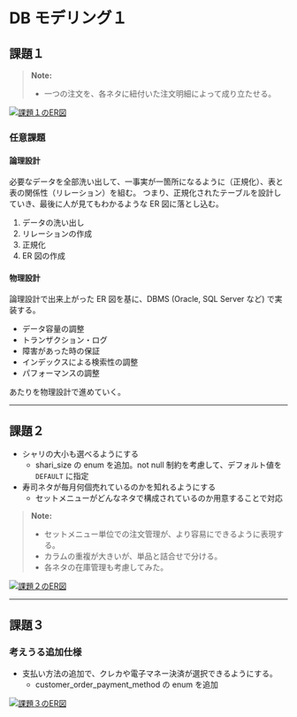 # DB モデリング１

## 課題１

> **Note:**
>
> - 一つの注文を、各ネタに紐付いた注文明細によって成り立たせる。

[![課題１のER図](https://mermaid.ink/img/pako:eNp9k09v0zAchr-K5XP6BXJDpIMw2kxtd4tUuY63WGrs4NgaUzuJthIMpAou5QIXEBIwpAk0EEhM2oexGthpXwG3TtqwMk7548evHv9eeQAxjwh0IREeRfsCJSEL2e3ddido1FtgOKzV-AAELc98uCDtI0yyyvogZADgGAmEJREAq0zyhIgujcDONgjh5Zv389O3vhfCBSjJQ7lmGErICpm_mFqGMkn2q1FpzBnpMpX0zN8Sv3z18_fHL79mJ_Pn3xf7jkJmHRfCw0K45tU7t_z7xhtzJhFlWUld0-YiqjjnZx_yl09K538fbmvzcD3O-wSxNWZTU8HNyDISrZLzH8d6dFG1LkWX8kPQ3m3f9Y11jLJrwE3eW__zzlQW0xWlJ1M9viipctqWeaAQk1QerrB89rnwtE6DG5J3NpOXXVugKNqubxRtmVRQXIEevctPv1mOmOoLCCOzhYu1nx5_0pPHevxVT06uzo-bQbPugEbQ8reDhu-Apn_Hb5mnFzQdcM9vBJ3g6vzp33UdUBlzJbsHKEM9ukgezfToLH_2Wo-mxeGhA02hCaKRuSjLGYRQxiQhIXTNa0T2kOrLJWxQlUbGsx5RyQV091A_Iw5ESvL2IcPQlUKREiquXEEd_QGioGZu)](https://mermaid.live/edit#pako:eNp9k09v0zAchr-K5XP6BXJDpIMw2kxtd4tUuY63WGrs4NgaUzuJthIMpAou5QIXEBIwpAk0EEhM2oexGthpXwG3TtqwMk7548evHv9eeQAxjwh0IREeRfsCJSEL2e3ddido1FtgOKzV-AAELc98uCDtI0yyyvogZADgGAmEJREAq0zyhIgujcDONgjh5Zv389O3vhfCBSjJQ7lmGErICpm_mFqGMkn2q1FpzBnpMpX0zN8Sv3z18_fHL79mJ_Pn3xf7jkJmHRfCw0K45tU7t_z7xhtzJhFlWUld0-YiqjjnZx_yl09K538fbmvzcD3O-wSxNWZTU8HNyDISrZLzH8d6dFG1LkWX8kPQ3m3f9Y11jLJrwE3eW__zzlQW0xWlJ1M9viipctqWeaAQk1QerrB89rnwtE6DG5J3NpOXXVugKNqubxRtmVRQXIEevctPv1mOmOoLCCOzhYu1nx5_0pPHevxVT06uzo-bQbPugEbQ8reDhu-Apn_Hb5mnFzQdcM9vBJ3g6vzp33UdUBlzJbsHKEM9ukgezfToLH_2Wo-mxeGhA02hCaKRuSjLGYRQxiQhIXTNa0T2kOrLJWxQlUbGsx5RyQV091A_Iw5ESvL2IcPQlUKREiquXEEd_QGioGZu)

### 任意課題

#### 論理設計

必要なデータを全部洗い出して、一事実が一箇所になるように（正規化）、表と表の関係性（リレーション）を組む。
つまり、正規化されたテーブルを設計していき、最後に人が見てもわかるような ER 図に落とし込む。

1. データの洗い出し
2. リレーションの作成
3. 正規化
4. ER 図の作成

#### 物理設計

論理設計で出来上がった ER 図を基に、DBMS (Oracle, SQL Server など) で実装する。

- データ容量の調整
- トランザクション・ログ
- 障害があった時の保証
- インデックスによる検索性の調整
- パフォーマンスの調整

あたりを物理設計で進めていく。

---

## 課題２

- シャリの大小も選べるようにする
  - shari_size の enum を追加。not null 制約を考慮して、デフォルト値を `DEFAULT` に指定
- 寿司ネタが毎月何個売れているのかを知れるようにする
  - セットメニューがどんなネタで構成されているのか用意することで対応

> **Note:**
>
> - セットメニュー単位での注文管理が、より容易にできるように表現する。
> - カラムの重複が大きいが、単品と詰合せで分ける。
> - 各ネタの在庫管理も考慮してみた。

[![課題２のER図](https://mermaid.ink/img/pako:eNq9lktP20AQx7-K5XPyBXKjJKERCUEk3CxFG3shq8a7qb0WpQlSnahq2oJAqqgqwaEPJF5SRIUqqoLKh1k5wImv0I1f8ZO2h_bmXf9m5j87s2N3RZkoUMyJUMsjsKoBVcISnl2u1auVwpLQ62WzpCtUl_J8kRM6bSBDXcLOevKy577M1koLc-VCtlQvVDgoE0wBwsnobLXyqJpChvzYVr14gGx1sV6qLnDrFvANA15DdtP9RLNYvK5QW649LiVIi0ewdzx_zsL1kZKj7TrLD3d2Pj1aApTiLlCproQFQW4BDcgUaoJs6JSoUGsgRVicFyTx7tOhNfpcykviBKTwGZ0yGKjQR6ydLYdBmMLVoKtOi2DYwIba5Lsefrd3eXv89Wb3xNq-mNhteCWPCCKaElAzPj8av3_lqUmWXYzLbhLShgBPMcdrRyO8LXWo-J7H34fMvA7qCRU6UZuO8GobNhCFqq_T2vpgvTMdn3cfX97sjeKa_cyKUYs4qxt6C0VYNthi_WuP9U7dIZ8aAFNE1yPwePcslFugPRJTk4naJOHMWP-SDQZsMPyb5CJGCfVzAkXx5BQdOJBihI9mmTAB_qSQxYcL6fXUGqItYtDGGtBBE03UmLvMPB-_2WemeyMg731B59EQj_Ec2oov2OALG5wwc2QdHFpn2_dXw3yhOLNcrmeE8szSXCEj1Coz5fL91euUkj2YS7hyxd9W7r9n44yvbkqbL6a1uT2AHMydPkEqNoMcsqMhOYa-OBiPvrlinBHcTelJW8zt8Rnrm9bOkPW3mbkXHog26eqJgPGxaMOepCgdU5V4O8PXJUVa2vSI4Mw8tXZOmfmT9TdZ_2380DfCX5Z_XjJK5Cc-ZO0fWT9OpzdazIh8fqsAKfzfw5YiibQFVSiJOf6owBVgtKkNc9ToKIDCgoIo0cTcCmjrMCMCg5LaOpb9DYdyf2Pc3Y1fJluf4g)](https://mermaid.live/edit#pako:eNq9lktP20AQx7-K5XPyBXKjJKERCUEk3CxFG3shq8a7qb0WpQlSnahq2oJAqqgqwaEPJF5SRIUqqoLKh1k5wImv0I1f8ZO2h_bmXf9m5j87s2N3RZkoUMyJUMsjsKoBVcISnl2u1auVwpLQ62WzpCtUl_J8kRM6bSBDXcLOevKy577M1koLc-VCtlQvVDgoE0wBwsnobLXyqJpChvzYVr14gGx1sV6qLnDrFvANA15DdtP9RLNYvK5QW649LiVIi0ewdzx_zsL1kZKj7TrLD3d2Pj1aApTiLlCproQFQW4BDcgUaoJs6JSoUGsgRVicFyTx7tOhNfpcykviBKTwGZ0yGKjQR6ydLYdBmMLVoKtOi2DYwIba5Lsefrd3eXv89Wb3xNq-mNhteCWPCCKaElAzPj8av3_lqUmWXYzLbhLShgBPMcdrRyO8LXWo-J7H34fMvA7qCRU6UZuO8GobNhCFqq_T2vpgvTMdn3cfX97sjeKa_cyKUYs4qxt6C0VYNthi_WuP9U7dIZ8aAFNE1yPwePcslFugPRJTk4naJOHMWP-SDQZsMPyb5CJGCfVzAkXx5BQdOJBihI9mmTAB_qSQxYcL6fXUGqItYtDGGtBBE03UmLvMPB-_2WemeyMg731B59EQj_Ec2oov2OALG5wwc2QdHFpn2_dXw3yhOLNcrmeE8szSXCEj1Coz5fL91euUkj2YS7hyxd9W7r9n44yvbkqbL6a1uT2AHMydPkEqNoMcsqMhOYa-OBiPvrlinBHcTelJW8zt8Rnrm9bOkPW3mbkXHog26eqJgPGxaMOepCgdU5V4O8PXJUVa2vSI4Mw8tXZOmfmT9TdZ_2380DfCX5Z_XjJK5Cc-ZO0fWT9OpzdazIh8fqsAKfzfw5YiibQFVSiJOf6owBVgtKkNc9ToKIDCgoIo0cTcCmjrMCMCg5LaOpb9DYdyf2Pc3Y1fJluf4g)

---

## 課題３

### 考えうる追加仕様

- 支払い方法の追加で、クレカや電子マネー決済が選択できるようにする。
  - customer_order_payment_method の enum を追加

[![課題３のER図](https://mermaid.ink/img/pako:eNq9ls1u2kAQx1_F8hlegBsFk6BAiIAcKllCi70JVrGX2mulKUSqQVVJW5RILVGl5NCPSPmSaKqoSttEzcOs7CSnvEIXG4M_2_TQ3rzr38z8Z2d27DYrIBGyKRaqWQmsqkDmFV7JLFeqpSJXZjqdZBK1mVI5SxcpptUEAtR4xVmPX3YmL5OV_OJcgUvmq1yRggJSMJCUaDRTKj4oxZA-P7ZVJxwgWVqq5kuL1LoBpoYerz672X6kWShem6ksV-bzEdLCEewd15-zmPiIydF2naSHm1mIjxYBxbjzVKrNKwwjNIAKBAxVRtA1jGSo1iSRWVpgePb2w4E5-pjP8uwYxPAJnjEKkOEUMbcHDiMpGK56XbUaSIE1RZfrdNfFb3cvbo6-XA-Pza3zsd2GW_KAIKSKHjXW2aG188JVEy07F5ZdR6gJgTLDHK8tFdG21KA49Wx96xPjyjGCVHHIAqzLUME1GeIGss3efrY2h9bOd-tseHfZz6Qr8wmGqxVLi9zDBJMpc9l8tZZJl7N3l5veNH39E5myJimrTViTMJSn6ZuDd-Ybw5F6-_759e4ofBTTA8sFLcKspmsNKcCS3oB0r1zWLaZDPtaBgiW8HoCt4akvN0_XRaYmILmO_JmR7gXp9Uiv_zfJBYwi2sIJFMSjU3RgT4oBPphlxGC5TyFzvy-k26prEu0wHdfWgAbq0liNMSTGmfVyjxgDT4NqNJpEYzyFtuJz0vtEesfEGJn7B-bpFu3JLJdLLxeqCaaQLs9xCaZSTBcKwXYMT7t7VC73x8r992ycqdiOafOluDa355qDTYaalwqNNodsqZIQQp_tW6OvEzHOZG_H9KQt5ubolHQNc7tPulvE2PXPWZuc6AmA4Wlrw66kIB1SFXk7_dclRlrc9AjgxDgxt0-I8ZN0X5Puq_Chb_g_WP-8ZBgJj6aQuXdo_jiZ3Wg2wdIhLwNJpL80thSexQ0oQ55N0UcRrgC9iW2YonpLBBhyooSRyqZWQFODCRboGFXWFWG64VCTv6PJ7sYvbb7EFQ)](https://mermaid.live/edit#pako:eNq9ls1u2kAQx1_F8hlegBsFk6BAiIAcKllCi70JVrGX2mulKUSqQVVJW5RILVGl5NCPSPmSaKqoSttEzcOs7CSnvEIXG4M_2_TQ3rzr38z8Z2d27DYrIBGyKRaqWQmsqkDmFV7JLFeqpSJXZjqdZBK1mVI5SxcpptUEAtR4xVmPX3YmL5OV_OJcgUvmq1yRggJSMJCUaDRTKj4oxZA-P7ZVJxwgWVqq5kuL1LoBpoYerz672X6kWShem6ksV-bzEdLCEewd15-zmPiIydF2naSHm1mIjxYBxbjzVKrNKwwjNIAKBAxVRtA1jGSo1iSRWVpgePb2w4E5-pjP8uwYxPAJnjEKkOEUMbcHDiMpGK56XbUaSIE1RZfrdNfFb3cvbo6-XA-Pza3zsd2GW_KAIKSKHjXW2aG188JVEy07F5ZdR6gJgTLDHK8tFdG21KA49Wx96xPjyjGCVHHIAqzLUME1GeIGss3efrY2h9bOd-tseHfZz6Qr8wmGqxVLi9zDBJMpc9l8tZZJl7N3l5veNH39E5myJimrTViTMJSn6ZuDd-Ybw5F6-_759e4ofBTTA8sFLcKspmsNKcCS3oB0r1zWLaZDPtaBgiW8HoCt4akvN0_XRaYmILmO_JmR7gXp9Uiv_zfJBYwi2sIJFMSjU3RgT4oBPphlxGC5TyFzvy-k26prEu0wHdfWgAbq0liNMSTGmfVyjxgDT4NqNJpEYzyFtuJz0vtEesfEGJn7B-bpFu3JLJdLLxeqCaaQLs9xCaZSTBcKwXYMT7t7VC73x8r992ycqdiOafOluDa355qDTYaalwqNNodsqZIQQp_tW6OvEzHOZG_H9KQt5ubolHQNc7tPulvE2PXPWZuc6AmA4Wlrw66kIB1SFXk7_dclRlrc9AjgxDgxt0-I8ZN0X5Puq_Chb_g_WP-8ZBgJj6aQuXdo_jiZ3Wg2wdIhLwNJpL80thSexQ0oQ55N0UcRrgC9iW2YonpLBBhyooSRyqZWQFODCRboGFXWFWG64VCTv6PJ7sYvbb7EFQ)
